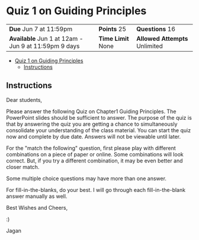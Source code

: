 # Quiz 1 on Guiding Principles

|                                                       |                     |                                |
| ----------------------------------------------------- | ------------------- | ------------------------------ |
| **Due** Jun 7 at 11:59pm                              | **Points** 25       | **Questions** 16               |
| **Available** Jun 1 at 12am - Jun 9 at 11:59pm 9 days | **Time Limit** None | **Allowed Attempts** Unlimited |

- [Quiz 1 on Guiding Principles](#quiz-1-on-guiding-principles)
  - [Instructions](#instructions)

## Instructions

Dear students,

Please answer the following Quiz on Chapter1 Guiding Principles.
The PowerPoint slides should be sufficient to answer. The purpose of the quiz is
that by answering the quiz you are getting a chance to simultaneously consolidate
your understanding of the class material. You can start the quiz now and complete by due date.
Answers will not be viewable until later.

For the "match the following" question, first please play with different combinations
on a piece of paper or online.  Some combinations will look correct. But, if you
try a different combination, it may be even better and closer match.

Some multiple choice questions may have more than one answer.

For fill-in-the-blanks,  do your best. I will go through each fill-in-the-blank answer manually as well.

Best Wishes and Cheers,

:)

Jagan
